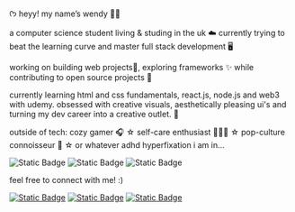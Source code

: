  ᡣ𐭩 heyy! my name’s wendy 🌙🪷

a computer science student living & studing in the uk ☁️
currently trying to beat the learning curve and master full stack development 🖥️

working on building web projects💫, exploring frameworks ✨ while contributing to open source projects 🌸 

currently learning html and css fundamentals, react.js, node.js and web3 with udemy. obsessed with creative visuals, aesthetically pleasing ui's and turning my dev career into a creative outlet. 🎨

outside of tech: cozy gamer 🎧 ☆ self-care enthusiast 🧖🏾‍♀️ ☆ pop-culture connoisseur 🌷 ☆ or whatever adhd hyperfixation i am in...

![Static Badge](https://img.shields.io/badge/javascript-8d1f1e?style=for-the-badge&logo=javascript&logoColor=FFE3F3&color=D29CC0)   ![Static Badge](https://img.shields.io/badge/React.js-D29CC0?style=for-the-badge&logo=react&logoColor=ECCCFC&color=C99BE5)   ![Static Badge](https://img.shields.io/badge/c%23.net-E59BD9?style=for-the-badge&logo=dotnet&logoColor=FFDFFA&color=DE8FD1)


feel free to connect with me! :)

[![Static Badge](https://img.shields.io/badge/linkedin-8d1f1e?style=for-the-badge&logo=linkedin&logoColor=FFE3F3&color=DE8CB6)](https://www.linkedin.com/in/wendyonyi/) [![Static Badge](https://img.shields.io/badge/reddit-8d1f1e?style=for-the-badge&logo=reddit&logoColor=EFCBEE&color=CC92CB)](https://www.reddit.com/user/luwenaa/) [![Static Badge](https://img.shields.io/badge/twitter-8d1f1e?style=for-the-badge&logo=x&logoColor=EFC0D7&color=DD99BB)
](https://x.com)








